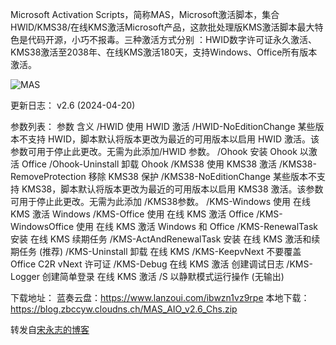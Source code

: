 Microsoft Activation Scripts，简称MAS，Microsoft激活脚本，集合HWID/KMS38/在线KMS激活Microsoft产品，这款批处理版KMS激活脚本最大特色是代码开源，小巧不报毒。三种激活方式分别 ：HWID数字许可证永久激活、KMS38激活至2038年、在线KMS激活180天，支持Windows、Office所有版本激活。

![MAS](https://github.com/zbccyw/zbccyw.github.io/assets/175001413/cf220ddc-e684-4e5a-a3fa-f55a2701b2dd)

更新日志：
v2.6 (2024-04-20)

参数列表：
参数 含义
/HWID 使用 HWID 激活
/HWID-NoEditionChange 某些版本不支持 HWID，脚本默认将版本更改为最近的可用版本以启用 HWID 激活。该参数可用于停止此更改。无需为此添加/HWID 参数。
/Ohook 安装 Ohook 以激活 Office
/Ohook-Uninstall 卸载 Ohook
/KMS38 使用 KMS38 激活
/KMS38-RemoveProtection 移除 KMS38 保护
/KMS38-NoEditionChange 某些版本不支持 KMS38，脚本默认将版本更改为最近的可用版本以启用 KMS38 激活。该参数可用于停止此更改。无需为此添加 /KMS38参数。
/KMS-Windows 使用 在线 KMS 激活 Windows
/KMS-Office 使用 在线 KMS 激活 Office
/KMS-WindowsOffice 使用 在线 KMS 激活 Windows 和 Office
/KMS-RenewalTask 安装 在线 KMS 续期任务
/KMS-ActAndRenewalTask 安装 在线 KMS 激活和续期任务 (推荐)
/KMS-Uninstall 卸载 在线 KMS
/KMS-KeepvNext 不要覆盖 Office C2R vNext 许可证
/KMS-Debug 在线 KMS 激活 创建调试日志
/KMS-Logger 创建简单登录 在线 KMS 激活
/S 以静默模式运行操作 (无输出)

下载地址：
蓝奏云盘：https://www.lanzoui.com/ibwzn1vz9rpe
本地下载：https://blog.zbccyw.cloudns.ch/MAS_AIO_v2.6_Chs.zip

转发自[宋永志的博客](http://www.zhuangji.net/Microsoft-Activation-Scripts.html)